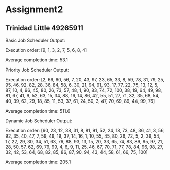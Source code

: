 ﻿# Assignment2
## Trinidad Little 49265911

Basic Job Scheduler Output:

Execution order: [9, 1, 3, 2, 7, 5, 6, 8, 4]

Average completion time: 53.1

Priority Job Scheduler Output:

Execution order: [2, 66, 60, 56, 7, 20, 43, 97, 23, 65, 33, 8, 59, 78, 31, 79, 25, 95, 46, 92, 82, 28, 36, 84, 58, 6, 30, 21, 94, 91, 93, 17, 77, 22, 75, 13, 12, 5, 87, 10, 4, 96, 45, 80, 26, 73, 57, 48, 1, 90, 83, 74, 72, 100, 38, 19, 64, 49, 98, 81, 67, 41, 9, 52, 63, 15, 34, 88, 16, 14, 86, 42, 55, 51, 27, 71, 32, 35, 68, 54, 40, 39, 62, 29, 18, 85, 11, 53, 37, 61, 24, 50, 3, 47, 70, 69, 89, 44, 99, 76]

Average completion time: 511.6

Dynamic Job Scheduler Output:

Execution order: [60, 23, 12, 38, 31, 8, 81, 91, 52, 24, 18, 73, 48, 36, 41, 3, 56, 92, 35, 40, 47, 7, 59, 49, 19, 37, 14, 16, 1, 10, 55, 45, 80, 26, 72, 5, 2, 39, 54, 17, 22, 29, 30, 34, 51, 63, 76, 88, 93, 13, 15, 20, 33, 65, 74, 83, 89, 95, 97, 21, 28, 50, 57, 62, 69, 79, 99, 4, 6, 9, 11, 25, 46, 67, 70, 71, 77, 78, 84, 96, 98, 27, 32, 42, 53, 64, 68, 82, 85, 86, 87, 90, 94, 43, 44, 58, 61, 66, 75, 100]

Average completion time: 205.1

